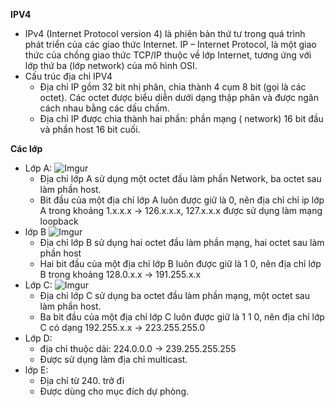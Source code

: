 **IPV4**  
* IPv4 (Internet Protocol version 4) là phiên bản thứ tư trong quá trình phát triển của các giao thức Internet. IP – Internet Protocol, là một giao thức của chồng giao thức TCP/IP thuộc về lớp Internet, tương ứng với lớp thứ ba (lớp network) của mô hình OSI. 
* Cấu trúc địa chỉ IPV4
  * Địa chỉ IP gồm 32 bit nhị phân, chia thành 4 cụm 8 bit (gọi là các octet). Các octet được biểu diễn dưới dạng thập phân và được ngăn cách nhau bằng các dấu chấm.
  * Địa chỉ IP được chia thành hai phần: phần mạng ( network) 16 bit đầu và phần host 16 bit cuối. 
  
 **Các lớp**
* Lớp A: 
![Imgur](https://i.imgur.com/5Yitks6.png)
  * Địa chỉ lớp A sử dụng một octet đầu làm phần Network, ba octet sau làm phần host.
  * Bit đầu của một địa chỉ lớp A luôn được giữ là 0, nên địa chỉ chỉ ip lớp A trong khoảng 1.x.x.x -> 126.x.x.x, 127.x.x.x được sử dụng làm mạng loopback
* lớp B
![Imgur](https://i.imgur.com/1hYplpt.png) 
  * Địa chỉ lớp B sử dụng hai octet đầu làm phần mạng, hai octet sau làm phần host
  * Hai bit đầu của một địa chỉ lớp B luôn được giữ là 1 0, nên địa chỉ lớp B trong khoảng 128.0.x.x -> 191.255.x.x
* Lớp C:
![Imgur](https://i.imgur.com/3cwUGf4.png)
  * Địa chỉ lớp C sử dụng ba octet đầu làm phần mạng, một octet sau làm phần host. 
  * Ba bit đầu của một địa chỉ lớp C luôn được giữ là 1 1 0, nên địa chỉ lớp C có dạng 192.255.x.x -> 223.255.255.0
* Lớp D:
  * địa chỉ thuộc dải: 224.0.0.0 -> 239.255.255.255
  * Được sử dụng làm địa chỉ multicast.
* lớp E: 
   * Địa chỉ từ 240. trở đi 
   * Được dùng cho mục đích dự phòng.

